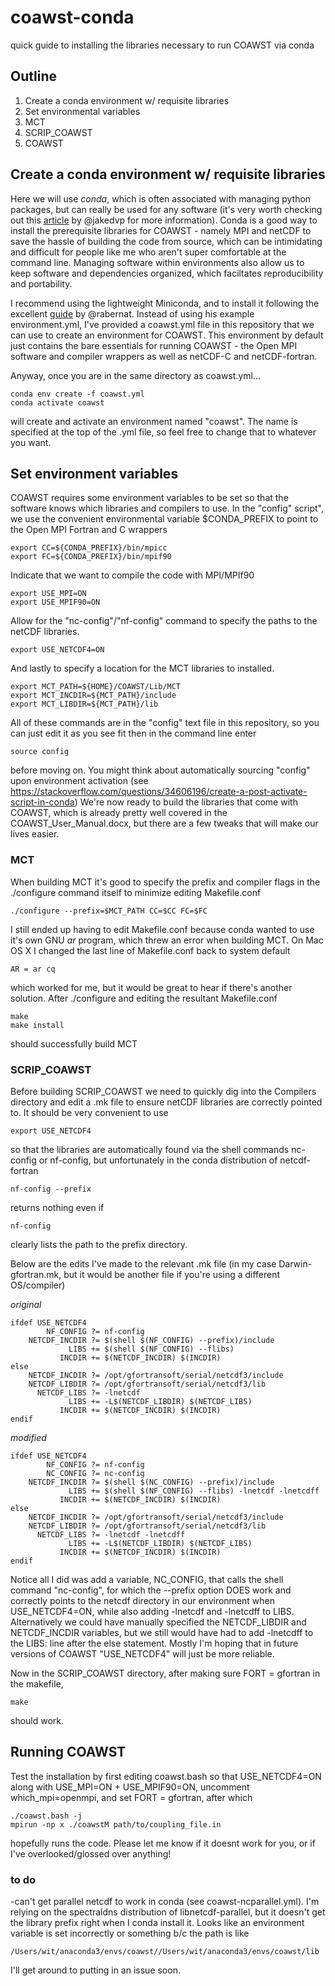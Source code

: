 # coawst-conda
quick guide to installing the libraries necessary to run COAWST via conda

## Outline
1. Create a conda environment w/ requisite libraries
2. Set environmental variables
3. MCT
4. SCRIP_COAWST
5. COAWST

## Create a conda environment w/ requisite libraries
Here we will use *conda*, which is often associated with managing python packages, but can really be used for any software 
(it's very worth checking out this [article](https://jakevdp.github.io/blog/2016/08/25/conda-myths-and-misconceptions/) by @jakedvp for more information). Conda is a good way to install the prerequisite libraries for COAWST - namely MPI and netCDF to save the hassle of building the code from source, which can be intimidating and difficult
for people like me who aren't super comfortable at the command line. Managing software within environments also allow us to keep software and dependencies organized, which faciltates reproducibility and portability.

I recommend using the lightweight Miniconda, and to install it following the excellent [guide](https://medium.com/@rabernat/custom-conda-environments-for-data-science-on-hpc-clusters-32d58c63aa95) by @rabernat. 
Instead of using his example environment.yml, I've provided a coawst.yml file in this repository that we can use to create an environment for COAWST. This environment by default just contains the bare essentials for running COAWST - the Open MPI software and compiler wrappers as well as netCDF-C and netCDF-fortran. 

Anyway, once you are in the same directory as coawst.yml...
``` 
conda env create -f coawst.yml
conda activate coawst
```
will create and activate an environment named "coawst". The name is specified at the top of the .yml file, so feel free to change that to whatever you want.
 
 ## Set environment variables
COAWST requires some environment variables to be set so that the software knows which libraries and compilers to use. 
In the "config" script", we use the convenient environmental variable $CONDA_PREFIX to point to the Open MPI Fortran and C wrappers
```
export CC=${CONDA_PREFIX}/bin/mpicc
export FC=${CONDA_PREFIX}/bin/mpif90
 ```
Indicate that we want to compile the code with MPI/MPIf90
```
export USE_MPI=ON
export USE_MPIF90=ON
```
Allow for the "nc-config"/"nf-config" command to specify the paths to the netCDF libraries.
```
export USE_NETCDF4=ON
```
And lastly to specify a location for the MCT libraries to installed.
```
export MCT_PATH=${HOME}/COAWST/Lib/MCT
export MCT_INCDIR=${MCT_PATH}/include
export MCT_LIBDIR=${MCT_PATH}/lib
```
All of these commands are in the "config" text file in this repository, so you can just edit it as you see fit then in the command line enter
```
source config
```
before moving on. You might think about automatically sourcing "config" upon environment activation 
(see https://stackoverflow.com/questions/34606196/create-a-post-activate-script-in-conda)
We're now ready to build the libraries that come with COAWST, which is already pretty well covered in the COAWST_User_Manual.docx, 
but there are a few tweaks that will make our lives easier.

### MCT
When building MCT it's good to specify the prefix and compiler flags in the ./configure command itself to minimize editing Makefile.conf
```
./configure --prefix=$MCT_PATH CC=$CC FC=$FC
```
I still ended up having to edit Makefile.conf because conda wanted to use it's own GNU *ar* program, which threw an error when building MCT.
On Mac OS X I changed the last line of Makefile.conf back to system default
```
AR = ar cq
```
which worked for me, but it would be great to hear if there's another solution. After ./configure and editing the resultant Makefile.conf
```
make
make install
```
should successfully build MCT

### SCRIP_COAWST

Before building SCRIP_COAWST we need to quickly dig into the Compilers directory and edit a .mk file to ensure netCDF libraries are correctly pointed to.
It should be very convenient to use
```
export USE_NETCDF4
```
so that the libraries are automatically found via the shell commands nc-config or nf-config, but unfortunately in the conda distribution of netcdf-fortran
```
nf-config --prefix
```
returns nothing even if 
```
nf-config
```
clearly lists the path to the prefix directory. 

Below are the edits I've made to the relevant .mk file (in my case Darwin-gfortran.mk, but it would be another file if you're using a different OS/compiler)

*original*

```
ifdef USE_NETCDF4
        NF_CONFIG ?= nf-config
    NETCDF_INCDIR ?= $(shell $(NF_CONFIG) --prefix)/include
             LIBS += $(shell $(NF_CONFIG) --flibs)
           INCDIR += $(NETCDF_INCDIR) $(INCDIR)
else
    NETCDF_INCDIR ?= /opt/gfortransoft/serial/netcdf3/include
    NETCDF_LIBDIR ?= /opt/gfortransoft/serial/netcdf3/lib
      NETCDF_LIBS ?= -lnetcdf
             LIBS += -L$(NETCDF_LIBDIR) $(NETCDF_LIBS)
           INCDIR += $(NETCDF_INCDIR) $(INCDIR)
endif
```
*modified*

```
ifdef USE_NETCDF4
        NF_CONFIG ?= nf-config
        NC_CONFIG ?= nc-config
    NETCDF_INCDIR ?= $(shell $(NC_CONFIG) --prefix)/include
             LIBS += $(shell $(NF_CONFIG) --flibs) -lnetcdf -lnetcdff
           INCDIR += $(NETCDF_INCDIR) $(INCDIR)
else
    NETCDF_INCDIR ?= /opt/gfortransoft/serial/netcdf3/include
    NETCDF_LIBDIR ?= /opt/gfortransoft/serial/netcdf3/lib
      NETCDF_LIBS ?= -lnetcdf -lnetcdff
             LIBS += -L$(NETCDF_LIBDIR) $(NETCDF_LIBS) 
           INCDIR += $(NETCDF_INCDIR) $(INCDIR)
endif
```

Notice all I did was add a variable, NC_CONFIG, that calls the shell command "nc-config", for which the --prefix option DOES work and correctly points to the netcdf directory in our environment when USE_NETCDF4=ON, while also adding -lnetcdf and -lnetcdff to LIBS. Alternatively we could have manually specified the NETCDF_LIBDIR and NETCDF_INCDIR variables, but we still would have had to add -lnetcdff to the LIBS: line after the else statement. Mostly I'm hoping that in future versions of COAWST "USE_NETCDF4" will just be more reliable.

Now in the SCRIP_COAWST directory, after making sure FORT = gfortran in the makefile,
```
make
```
should work.

## Running COAWST
Test the installation by first editing coawst.bash so that USE_NETCDF4=ON along with USE_MPI=ON + USE_MPIF90=ON, uncomment which_mpi=openmpi, and set FORT = gfortran, after which
```
./coawst.bash -j
mpirun -np x ./coawstM path/to/coupling_file.in
```
hopefully runs the code. Please let me know if it doesnt work for you, or if I've overlooked/glossed over anything!

### to do
-can't get parallel netcdf to work in conda (see coawst-ncparallel.yml). I'm relying on the spectraldns distribution of libnetcdf-parallel, but it doesn't get the library prefix right when I conda install it. Looks like an environment variable is set incorrectly or something b/c the path is like 
```
/Users/wit/anaconda3/envs/coawst//Users/wit/anaconda3/envs/coawst/lib
```
I'll get around to putting in an issue soon.
